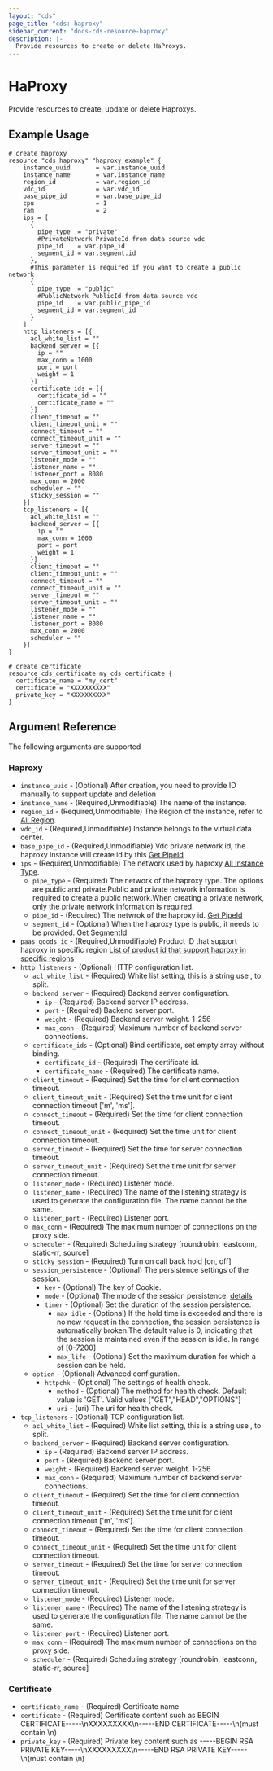 ```yaml
---
layout: "cds"
page_title: "cds: haproxy"
sidebar_current: "docs-cds-resource-haproxy"
description: |-
  Provide resources to create or delete HaProxys.
---
```


# HaProxy

Provide resources to create, update or delete Haproxys.

## Example Usage

```hcl
# create haproxy
resource "cds_haproxy" "haproxy_example" {
    instance_uuid       = var.instance_uuid
    instance_name       = var.instance_name
    region_id           = var.region_id
    vdc_id              = var.vdc_id
    base_pipe_id        = var.base_pipe_id
    cpu                 = 1
    ram                 = 2
    ips = [
      {
        pipe_type  = "private"
        #PrivateNetwork PrivateId from data source vdc
        pipe_id    = var.pipe_id
        segment_id = var.segment.id
      },
      #This parameter is required if you want to create a public network
      {
        pipe_type  = "public"
        #PublicNetwork PublicId from data source vdc
        pipe_id    = var.public_pipe_id
        segment_id = var.segment_id
      }
    ]
    http_listeners = [{
      acl_white_list = ""
      backend_server = [{
        ip = ""
        max_conn = 1000
        port = port
        weight = 1
      }]
      certificate_ids = [{
        certificate_id = ""
        certificate_name = ""
      }]
      client_timeout = ""
      client_timeout_unit = ""
      connect_timeout = ""
      connect_timeout_unit = ""
      server_timeout = ""
      server_timeout_unit = ""
      listener_mode = ""
      listener_name = ""
      listener_port = 8080
      max_conn = 2000
      scheduler = ""
      sticky_session = ""
    }]
    tcp_listeners = [{
      acl_white_list = ""
      backend_server = [{
        ip = ""
        max_conn = 1000
        port = port
        weight = 1
      }]
      client_timeout = ""
      client_timeout_unit = ""
      connect_timeout = ""
      connect_timeout_unit = ""
      server_timeout = ""
      server_timeout_unit = ""
      listener_mode = ""
      listener_name = ""
      listener_port = 8080
      max_conn = 2000
      scheduler = ""
    }] 
}

# create certificate
resource cds_certificate my_cds_certificate {
  certificate_name = "my_cert"
  certificate = "XXXXXXXXXX"
  private_key = "XXXXXXXXXX"
}
```
## Argument Reference
The following arguments are supported
### Haproxy
* `instance_uuid` - (Optional) After creation, you need to provide ID manually to support update and deletion
* `instance_name` - (Required,Unmodifiable) The name of the instance.
* `region_id` - (Required,Unmodifiable) The Region of the instance, refer to [All Region](https://github.com/capitalonline/openapi/blob/master/%E8%B4%9F%E8%BD%BD%E5%9D%87%E8%A1%A1%E6%A6%82%E8%A7%88.md#1describezones).
* `vdc_id` - (Required,Unmodifiable) Instance belongs to the virtual data center.
* `base_pipe_id` - (Required,Unmodifiable) Vdc private network id, the haproxy instance will create id by this [Get PipeId](https://github.com/capitalonline/openapi/blob/master/%E9%A6%96%E4%BA%91OpenAPI(v1.2).md#1describevdc)
* `ips` - (Required,Unmodifiable) The network used by haproxy [All Instance Type](https://github.com/capitalonline/openapi/blob/master/%E9%A6%96%E4%BA%91OpenAPI(v1.2).md#%E4%B8%BB%E6%9C%BA%E7%B1%BB%E5%9E%8B).
  * `pipe_type` - (Required) The network of the haproxy type. The options are public and private.Public and private network information is required to create a public network.When creating a private network, only the private network information is required.
  * `pipe_id` - (Required) The netwrok of the haproxy id. [Get PipeId](https://github.com/capitalonline/openapi/blob/master/%E9%A6%96%E4%BA%91OpenAPI(v1.2).md#1describevdc)
  * `segment_id` - (Optional) When the haproxy type is public, it needs to be provided. [Get SegmentId](https://github.com/capitalonline/openapi/blob/master/%E9%A6%96%E4%BA%91OpenAPI(v1.2).md#1describevdc)
* `paas_goods_id` - (Required,Unmodifiable) Product ID that support haproxy in specific region [List of product id that support haproxy in specific regions](https://github.com/capitalonline/openapi/blob/master/%E8%B4%9F%E8%BD%BD%E5%9D%87%E8%A1%A1%E6%A6%82%E8%A7%88.md#1describezones)
* `http_listeners` - (Optional) HTTP configuration list.
  * `acl_white_list` - (Required) White list setting, this is a string use , to split.
  * `backend_server` - (Required) Backend server configuration.
    * `ip` - (Required) Backend server IP address.
    * `port` - (Required) Backend server port.
    * `weight` - (Required) Backend server weight. 1-256
    * `max_conn` - (Required) Maximum number of backend server connections.
  * `certificate_ids` - (Optional) Bind certificate, set empty array without binding.
     * `certificate_id` - (Required) The certificate id.
     * `certificate_name` - (Required)  The certificate name.
  * `client_timeout` - (Required) Set the time for client connection timeout.
  * `client_timeout_unit` - (Required) Set the time unit for client connection timeout ['m', 'ms'].
  * `connect_timeout` - (Required) Set the time for client connection timeout.
  * `connect_timeout_unit` - (Required) Set the time unit for client connection timeout.
  * `server_timeout` - (Required) Set the time for server connection timeout.
  * `server_timeout_unit` - (Required) Set the time unit for server connection timeout.
  * `listener_mode` - (Required) Listener mode.
  * `listener_name` - (Required) The name of the listening strategy is used to generate the configuration file. The name cannot be the same.
  * `listener_port` - (Required) Listener port.
  * `max_conn` - (Required) The maximum number of connections on the proxy side.
  * `scheduler` - (Required) Scheduling strategy [roundrobin, leastconn, static-rr, source]
  * `sticky_session` - (Required) Turn on call back hold [on, off]
  * `session_persistence` - (Optional) The persistence settings of the session.
    * `key` - (Optional) The key of Cookie.
    * `mode` - (Optional) The mode of the session persistence. [details](https://github.com/capitalonline/openapi/blob/master/%E8%B4%9F%E8%BD%BD%E5%9D%87%E8%A1%A1%E6%A6%82%E8%A7%88.md#13modifyloadbalancerstrategys)
    * `timer` - (Optional) Set the duration of the session persistence.
      * `max_idle` - (Optional) If the hold time is exceeded and there is no new request in the connection, the session persistence is automatically broken.The default value is 0, indicating that the session is maintained even if the session is idle. In range of [0-7200]
      * `max_life` - (Optional) Set the maximum duration for which a session can be held.
  * `option` - (Optional)  Advanced configuration.
    * `httpchk` - (Optional) The settings of health check.
      * `method` - (Optional) The method for health check. Default value is 'GET'. Valid values ["GET","HEAD","OPTIONS"]
      * `uri` - (uri) The uri for health check.
* `tcp_listeners` - (Optional) TCP configuration list.
  * `acl_white_list` - (Required) White list setting, this is a string use , to split.
  * `backend_server` - (Required) Backend server configuration.
    * `ip` - (Required) Backend server IP address.
    * `port` - (Required) Backend server port.
    * `weight` - (Required) Backend server weight. 1-256
    * `max_conn` - (Required) Maximum number of backend server connections.
  * `client_timeout` - (Required) Set the time for client connection timeout.
  * `client_timeout_unit` - (Required) Set the time unit for client connection timeout ['m', 'ms'].
  * `connect_timeout` - (Required) Set the time for client connection timeout.
  * `connect_timeout_unit` - (Required) Set the time unit for client connection timeout.
  * `server_timeout` - (Required) Set the time for server connection timeout.
  * `server_timeout_unit` - (Required) Set the time unit for server connection timeout.
  * `listener_mode` - (Required) Listener mode.
  * `listener_name` - (Required) The name of the listening strategy is used to generate the configuration file. The name cannot be the same.
  * `listener_port` - (Required) Listener port.
  * `max_conn` - (Required) The maximum number of connections on the proxy side.
  * `scheduler` - (Required) Scheduling strategy [roundrobin, leastconn, static-rr, source]
### Certificate
* `certificate_name` - (Required) Certificate name
* `certificate` - (Required) Certificate content such as BEGIN CERTIFICATE-----\nXXXXXXXXX\n-----END CERTIFICATE-----\n(must contain \n)
* `private_key` - (Required) Private key content such as -----BEGIN RSA PRIVATE KEY-----\nXXXXXXXXX\n-----END RSA PRIVATE KEY-----\n(must contain \n)

